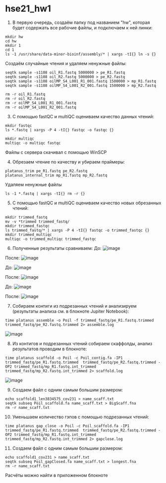 # hse21_hw1

1. В первую очередь, создаём папку под названием "hw", которая будет содержать все рабочие файлы, и подключаем к ней линки:
```
mkdir hw
cd hw
mkdir 1
cd 1
ls -1 /usr/share/data-minor-bioinf/assembly/* | xargs -tI{} ln -s {}
```

Создаём случайные чтения и удаляем ненужные файлы:
```
seqtk sample -s1108 oil_R1.fastq 5000000 > pe_R1.fastq
seqtk sample -s1108 oil_R2.fastq 5000000 > pe_R2.fastq
seqtk sample -s1108 oilMP_S4_L001_R1_001.fastq 1500000 > mp_R1.fastq
seqtk sample -s1108 oilMP_S4_L001_R2_001.fastq 1500000 > mp_R2.fastq

rm -r oil_R1.fastq
rm -r oil_R2.fastq
rm -r oilMP_S4_L001_R1_001.fastq
rm -r oilMP_S4_L001_R2_001.fastq
```

3. С помощью fastQC и multiQC оцениваем качество данных чтений:
```
mkdir fastqc
ls *.fastq | xargs -P 4 -tI{} fastqc -o fastqc {}

mkdir multiqc
multiqc -o multiqc fastqc
```

Файлы с сервера скачивал с помощью WinSCP

4. Обрезаем чтение по качеству и убираем праймеры: 
```
platanus_trim pe_R1.fastq pe_R2.fastq 
platanus_internal_trim mp_R1.fastq mp_R2.fastq  
```
Удаляем ненужные файлы
```
ls -1 *.fastq | xargs -tI{} rm -r {}
```
5. С помощью fastQC и multiQC оцениваем качество новых обрезанных чтений:
```
mkdir trimmed_fastq
mv -v *trimmed trimmed_fastq/
mkdir trimmed_fastqc
ls trimmed_fastq/* | xargs -P 4 -tI{} fastqc -o trimmed_fastqc {}
mkdir trimmed_multiqc
multiqc -o trimmed_multiqc trimmed_fastqc
```

6. Полученные результаты сравниваем:
До:
![image](https://user-images.githubusercontent.com/93160309/139125278-a02db6ba-b972-451f-8fff-235c14b419e6.png)

После:
![image](https://user-images.githubusercontent.com/93160309/139125570-4b7184f7-d58e-470c-a2d2-235e80239f26.png)

До:
![image](https://user-images.githubusercontent.com/93160309/139125948-a97e3ae3-8dcf-4b78-bd51-567631dd13e3.png)

После:
![image](https://user-images.githubusercontent.com/93160309/139125799-9450811d-847d-4027-a0ba-c031f16ca98e.png)

До:
![image](https://user-images.githubusercontent.com/93160309/139126135-244f0443-a2b4-4d90-b795-fefbe334fa00.png)

После:
![image](https://user-images.githubusercontent.com/93160309/139126216-92d6c882-dc99-425f-a7ba-6d73a0213611.png)

7. Cобираем контиги из подрезанных чтений и анализируем (результаты анализа см. в блокноте Jupiter Notebook):
```
time platanus assemble -o Poil -f trimmed_fastq/pe_R1.fastq.trimmed trimmed_fastq/pe_R2.fastq.trimmed 2> assemble.log
```
![image](https://user-images.githubusercontent.com/93160309/139126752-6245102c-d29a-42a9-bee4-9d109b0b4b75.png)

8. Из контигов и подрезанных чтений собираем скаффолды, анализ результатов проводим в блокноте: 
```
time platanus scaffold -o Poil -c Poil_contig.fa -IP1 trimmed_fastq/pe_R1.fastq.trimmed  trimmed_fastq/pe_R2.fastq.trimmed -OP2 trimmed_fastq/mp_R1.fastq.int_trimmed trimmed_fastq/mp_R2.fastq.int_trimmed 2> scaffold.log
```
![image](https://user-images.githubusercontent.com/93160309/139127188-623ca23d-7be9-4b25-9727-6be6f32923b4.png)

9. Создаем файл с одним самым большим размером:
```
echo scaffold1_len3834575_cov231 > name_scaff.txt
seqtk subseq Poil_scaffold.fa name_scaff.txt > BigScaff.fna
rm -r name_scaff.txt
```
10. Уменьшаем количество гэпов с помощью подрезанных чтений:
```
time platanus gap_close -o Poil -c Poil_scaffold.fa -IP1 trimmed_fastq/pe_R1.fastq.trimmed  trimmed_fastq/pe_R2.fastq.trimmed -OP2 trimmed_fastq/mp_R1.fastq.int_trimmed trimmed_fastq/mp_R2.fastq.int_trimmed 2> gapclose.log
```
11. Создаем файл с одним самым большим размером:
```
echo scaffold1_cov231 > name_scaff.txt
seqtk subseq Poil_gapClosed.fa name_scaff.txt > longest.fna
rm -r name_scaff.txt
```
Расчёты можно найти в приложенном блокноте

